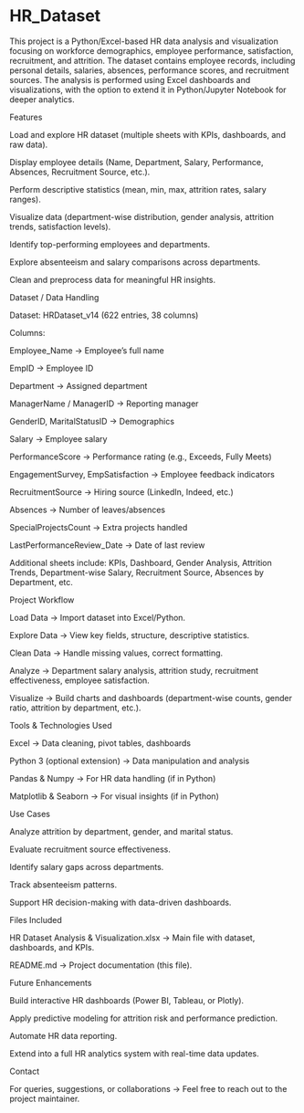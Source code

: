 # HR_Dataset
This project is a Python/Excel-based HR data analysis and visualization focusing on workforce demographics, employee performance, satisfaction, recruitment, and attrition. The dataset contains employee records, including personal details, salaries, absences, performance scores, and recruitment sources.
The analysis is performed using Excel dashboards and visualizations, with the option to extend it in Python/Jupyter Notebook for deeper analytics.

 Features

Load and explore HR dataset (multiple sheets with KPIs, dashboards, and raw data).

Display employee details (Name, Department, Salary, Performance, Absences, Recruitment Source, etc.).

Perform descriptive statistics (mean, min, max, attrition rates, salary ranges).

Visualize data (department-wise distribution, gender analysis, attrition trends, satisfaction levels).

Identify top-performing employees and departments.

Explore absenteeism and salary comparisons across departments.

Clean and preprocess data for meaningful HR insights.

 Dataset / Data Handling

Dataset: HRDataset_v14 (622 entries, 38 columns)

Columns:

Employee_Name → Employee’s full name

EmpID → Employee ID

Department → Assigned department

ManagerName / ManagerID → Reporting manager

GenderID, MaritalStatusID → Demographics

Salary → Employee salary

PerformanceScore → Performance rating (e.g., Exceeds, Fully Meets)

EngagementSurvey, EmpSatisfaction → Employee feedback indicators

RecruitmentSource → Hiring source (LinkedIn, Indeed, etc.)

Absences → Number of leaves/absences

SpecialProjectsCount → Extra projects handled

LastPerformanceReview_Date → Date of last review

Additional sheets include: KPIs, Dashboard, Gender Analysis, Attrition Trends, Department-wise Salary, Recruitment Source, Absences by Department, etc.

 Project Workflow

Load Data → Import dataset into Excel/Python.

Explore Data → View key fields, structure, descriptive statistics.

Clean Data → Handle missing values, correct formatting.

Analyze → Department salary analysis, attrition study, recruitment effectiveness, employee satisfaction.

Visualize → Build charts and dashboards (department-wise counts, gender ratio, attrition by department, etc.).

 Tools & Technologies Used

Excel → Data cleaning, pivot tables, dashboards

Python 3 (optional extension) → Data manipulation and analysis

Pandas & Numpy → For HR data handling (if in Python)

Matplotlib & Seaborn → For visual insights (if in Python)

 Use Cases

Analyze attrition by department, gender, and marital status.

Evaluate recruitment source effectiveness.

Identify salary gaps across departments.

Track absenteeism patterns.

Support HR decision-making with data-driven dashboards.

 Files Included

HR Dataset Analysis & Visualization.xlsx → Main file with dataset, dashboards, and KPIs.

README.md → Project documentation (this file).

 Future Enhancements

Build interactive HR dashboards (Power BI, Tableau, or Plotly).

Apply predictive modeling for attrition risk and performance prediction.

Automate HR data reporting.

Extend into a full HR analytics system with real-time data updates.

 Contact

For queries, suggestions, or collaborations → Feel free to reach out to the project maintainer.
